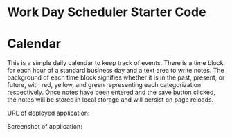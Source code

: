# Work Day Scheduler Starter Code
# Calendar

This is a simple daily calendar to keep track of events. There is a time block for each hour of a standard business day and a text area to write notes. The background of each time block signifies whether it is in the past, present, or future, with red, yellow, and green representing each categorization respectively. Once notes have been entered and the save button clicked, the notes will be stored in local storage and will persist on page reloads. 

URL of deployed application:

Screenshot of application:
